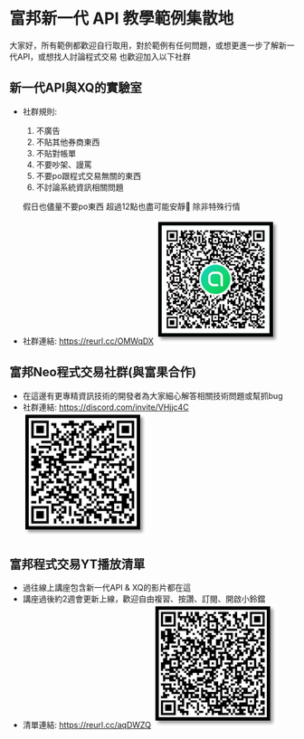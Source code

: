 # 富邦新一代 API 教學範例集散地
大家好，所有範例都歡迎自行取用，對於範例有任何問題，或想更進一步了解新一代API，或想找人討論程式交易
也歡迎加入以下社群
## 新一代API與XQ的實驗室
* 社群規則:
  1. 不廣告
  2. 不貼其他券商東西
  3. 不貼對帳單
  4. 不要吵架、謾罵
  5. 不要po跟程式交易無關的東西
  6. 不討論系統資訊相關問題

  假日也儘量不要po東西
  超過12點也盡可能安靜🤫
  除非特殊行情
* 社群連結: https://reurl.cc/OMWqDX
  ![image](https://github.com/Tradepm/-API/blob/main/line_qrcode.png)

## 富邦Neo程式交易社群(與富果合作)
* 在這邊有更專精資訊技術的開發者為大家細心解答相關技術問題或幫抓bug
* 社群連結: https://discord.com/invite/VHjjc4C
  ![image](https://github.com/Tradepm/-API/blob/main/discord_qrcode.png)

## 富邦程式交易YT播放清單
* 過往線上講座包含新一代API & XQ的影片都在這
* 講座過後約2週會更新上線，歡迎自由複習、按讚、訂閱、開啟小鈴鐺
* 清單連結: https://reurl.cc/aqDWZQ
  ![image](https://github.com/Tradepm/-API/blob/main/yt_list_qrcode.png)


